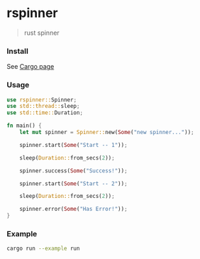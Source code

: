 # rspinner

> rust spinner

### Install

See [Cargo page](https://crates.io/crates/rspinner)

### Usage

```rust
use rspinner::Spinner;
use std::thread::sleep;
use std::time::Duration;

fn main() {
    let mut spinner = Spinner::new(Some("new spinner..."));

    spinner.start(Some("Start -- 1"));

    sleep(Duration::from_secs(2));

    spinner.success(Some("Success!"));

    spinner.start(Some("Start -- 2"));

    sleep(Duration::from_secs(2));

    spinner.error(Some("Has Error!"));
}
```

### Example

```bash
cargo run --example run
```
